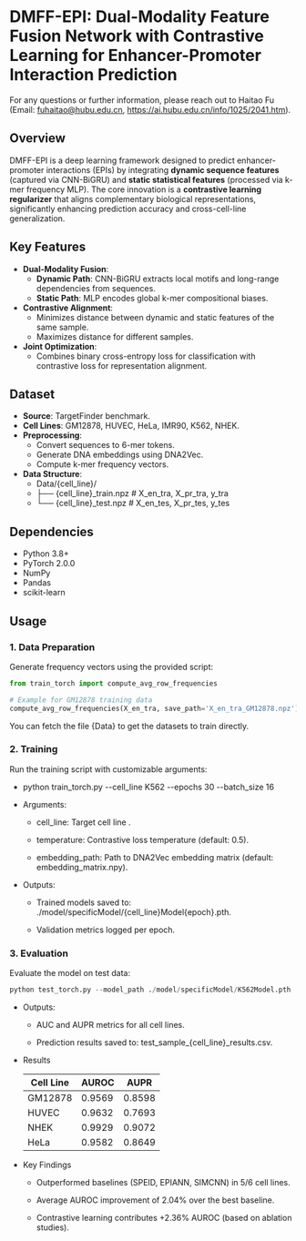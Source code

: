 # DMFF-EPI: Dual-Modality Feature Fusion Network with Contrastive Learning for Enhancer-Promoter Interaction Prediction

For any questions or further information, please reach out to Haitao Fu (Email: fuhaitao@hubu.edu.cn, https://ai.hubu.edu.cn/info/1025/2041.htm).

## Overview
DMFF-EPI is a deep learning framework designed to predict enhancer-promoter interactions (EPIs) by integrating **dynamic sequence features** (captured via CNN-BiGRU) and **static statistical features** (processed via k-mer frequency MLP). The core innovation is a **contrastive learning regularizer** that aligns complementary biological representations, significantly enhancing prediction accuracy and cross-cell-line generalization.

## Key Features
- **Dual-Modality Fusion**:
  - **Dynamic Path**: CNN-BiGRU extracts local motifs and long-range dependencies from sequences.
  - **Static Path**: MLP encodes global k-mer compositional biases.
- **Contrastive Alignment**:
  - Minimizes distance between dynamic and static features of the same sample.
  - Maximizes distance for different samples.
- **Joint Optimization**:
  - Combines binary cross-entropy loss for classification with contrastive loss for representation alignment.

## Dataset
- **Source**: TargetFinder benchmark.
- **Cell Lines**: GM12878, HUVEC, HeLa, IMR90, K562, NHEK.
- **Preprocessing**:
  - Convert sequences to 6-mer tokens.
  - Generate DNA embeddings using DNA2Vec.
  - Compute k-mer frequency vectors.
- **Data Structure**:
   -  Data/{cell_line}/
    - ├── {cell_line}_train.npz # X_en_tra, X_pr_tra, y_tra
    - └── {cell_line}_test.npz # X_en_tes, X_pr_tes, y_tes
 

## Dependencies
- Python 3.8+
- PyTorch 2.0.0
- NumPy
- Pandas
- scikit-learn

## Usage

### 1. Data Preparation
Generate frequency vectors using the provided script:

```python
from train_torch import compute_avg_row_frequencies

# Example for GM12878 training data
compute_avg_row_frequencies(X_en_tra, save_path='X_en_tra_GM12878.npz')
```
You can fetch the file {Data} to get the datasets to train directly.

### 2. Training
Run the training script with customizable arguments:



  - python train_torch.py --cell_line K562 --epochs 30 --batch_size 16

- Arguments:
  - cell_line: Target cell line .

  - temperature: Contrastive loss temperature (default: 0.5).

  - embedding_path: Path to DNA2Vec embedding matrix (default: embedding_matrix.npy).

- Outputs:

  - Trained models saved to: ./model/specificModel/{cell_line}Model{epoch}.pth.

  - Validation metrics logged per epoch.

### 3. Evaluation
Evaluate the model on test data:
```python
python test_torch.py --model_path ./model/specificModel/K562Model.pth
```
  - Outputs:

    - AUC and AUPR metrics for all cell lines.

    - Prediction results saved to: test_sample_{cell_line}_results.csv.

  - Results
    
      | Cell Line | AUROC   | AUPR    |
      |-----------|---------|---------|
      | GM12878   | 0.9569  | 0.8598  |
      | HUVEC     | 0.9632  | 0.7693  |
      | NHEK      | 0.9929  | 0.9072  |
      | HeLa      | 0.9582  | 0.8649  |





  - Key Findings
    - Outperformed baselines (SPEID, EPIANN, SIMCNN) in 5/6 cell lines.

    - Average AUROC improvement of 2.04% over the best baseline.

    - Contrastive learning contributes +2.36% AUROC (based on ablation studies).
